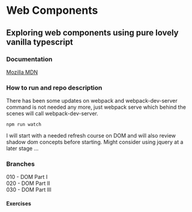 # Web Components  

## Exploring web components using pure lovely vanilla typescript  

### Documentation  

[Mozilla MDN](https://developer.mozilla.org/en-US/docs/Web/Web_Components)

### How to run and repo description

There has been some updates on webpack and webpack-dev-server command is not needed any more, just webpack serve which behind the scenes will call webpack-dev-server.

` npm run watch `

I will start with a needed refresh course on DOM and will also review
shadow dom concepts before starting.
Might consider using jquery at a later stage ...

### Branches  

010 - DOM Part I  
020 - DOM Part II  
030 - DOM Part III  

#### Exercises
